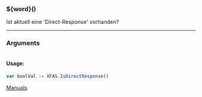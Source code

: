 ﻿### ${word}()
Ist aktuell eine 'Direct-Response' vorhanden?

----

### Arguments
```ts
```
#### Usage:
```ts
var boolVal := XFAS.IsDirectResponse()
```

[Manuals](https://manuals.opacc.ch/docs/doku2401/F-Script/ScriptBlockFunc.XFAS.IsDirectResponse.html)
